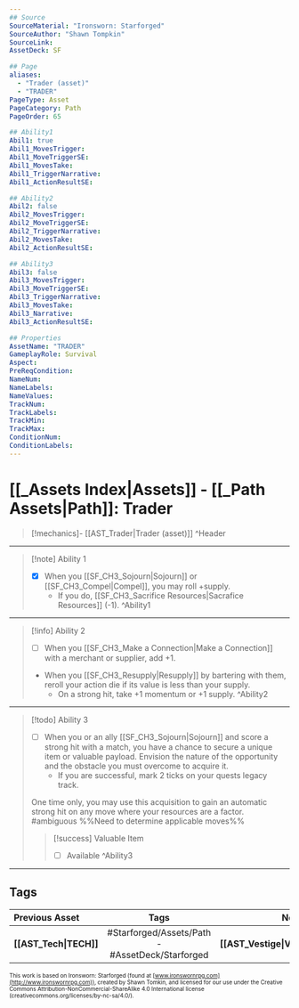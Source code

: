 ```yaml
---
## Source
SourceMaterial: "Ironsworn: Starforged"
SourceAuthor: "Shawn Tompkin"
SourceLink: 
AssetDeck: SF

## Page
aliases:
  - "Trader (asset)"
  - "TRADER"
PageType: Asset
PageCategory: Path
PageOrder: 65

## Ability1
Abil1: true
Abil1_MovesTrigger:
Abil1_MoveTriggerSE:
Abil1_MovesTake:
Abil1_TriggerNarrative:
Abil1_ActionResultSE:

## Ability2
Abil2: false
Abil2_MovesTrigger:
Abil2_MoveTriggerSE:
Abil2_TriggerNarrative:
Abil2_MovesTake:
Abil2_ActionResultSE:

## Ability3
Abil3: false
Abil3_MovesTrigger:
Abil3_MoveTriggerSE:
Abil3_TriggerNarrative:
Abil3_MovesTake:
Abil3_Narrative:
Abil3_ActionResultSE:

## Properties
AssetName: "TRADER"
GameplayRole: Survival
Aspect:
PreReqCondition: 
NameNum:
NameLabels:
NameValues:
TrackNum:
TrackLabels:
TrackMin:
TrackMax:
ConditionNum:
ConditionLabels:
---
```

# [[_Assets Index|Assets]] - [[_Path Assets|Path]]: Trader
> [!mechanics]- [[AST_Trader|Trader (asset)]] ^Header
___
> [!note] Ability 1
> - [x] When you [[SF_CH3_Sojourn|Sojourn]] or [[SF_CH3_Compel|Compel]], you may roll +supply. 
> 	- If you do, [[SF_CH3_Sacrifice Resources|Sacrafice Resources]] (-1). ^Ability1
___
> [!info] Ability 2
> - [ ] When you [[SF_CH3_Make a Connection|Make a Connection]] with a merchant or supplier, add +1. 
> - When you [[SF_CH3_Resupply|Resupply]]  by bartering with them, reroll your action die if its value is less than your supply. 
> 	- On a strong hit, take +1 momentum or +1 supply. ^Ability2
___
> [!todo] Ability 3
> - [ ] When you or an ally [[SF_CH3_Sojourn|Sojourn]] and score a strong hit with a match, you have a chance to secure a unique item or valuable payload. Envision the nature of the opportunity and the obstacle you must overcome to acquire it. 
> 	- If you are successful, mark 2 ticks on your quests legacy track. 
> 
> One time only, you may use this acquisition to gain an automatic strong hit on any move where your resources are a factor.  #ambiguous %%Need to determine applicable moves%%
> > [!success] Valuable Item
> > - [ ] Available ^Ability3
___

## Tags
| Previous Asset | Tags | Next Asset |
| :--- | :---: | ---: |
| **[[AST_Tech\|TECH]]** | #Starforged/Assets/Path - #AssetDeck/Starforged | **[[AST_Vestige\|VESTIGE]]** |

<font size=-2>This work is based on Ironsworn: Starforged (found at [www.ironswornrpg.com](http://www.ironswornrpg.com)), created by Shawn Tomkin, and licensed for our use under the Creative Commons Attribution-NonCommercial-ShareAlike 4.0 International license  (creativecommons.org/licenses/by-nc-sa/4.0/).</font>
